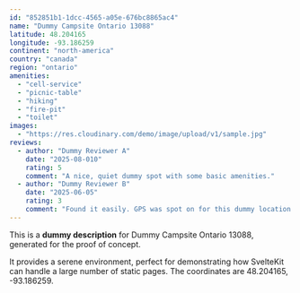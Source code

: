 ```yaml
---
id: "852851b1-1dcc-4565-a05e-676bc8865ac4"
name: "Dummy Campsite Ontario 13088"
latitude: 48.204165
longitude: -93.186259
continent: "north-america"
country: "canada"
region: "ontario"
amenities:
  - "cell-service"
  - "picnic-table"
  - "hiking"
  - "fire-pit"
  - "toilet"
images:
  - "https://res.cloudinary.com/demo/image/upload/v1/sample.jpg"
reviews:
  - author: "Dummy Reviewer A"
    date: "2025-08-010"
    rating: 5
    comment: "A nice, quiet dummy spot with some basic amenities."
  - author: "Dummy Reviewer B"
    date: "2025-06-05"
    rating: 3
    comment: "Found it easily. GPS was spot on for this dummy location."
---
```


This is a **dummy description** for Dummy Campsite Ontario 13088, generated for the proof of concept.

It provides a serene environment, perfect for demonstrating how SvelteKit can handle a large number of static pages. The coordinates are 48.204165, -93.186259.
